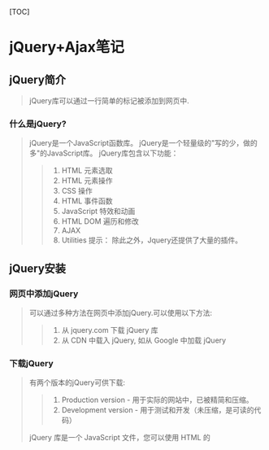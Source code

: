 [TOC]
# jQuery+Ajax笔记
## jQuery简介
>jQuery库可以通过一行简单的标记被添加到网页中.

### 什么是jQuery?
>jQuery是一个JavaScript函数库。
jQuery是一个轻量级的"写的少，做的多"的JavaScript库。
jQuery库包含以下功能：
>>1. HTML 元素选取
>>2. HTML 元素操作
>>3. CSS 操作
>>4. HTML 事件函数
>>5. JavaScript 特效和动画
>>6. HTML DOM 遍历和修改
>>7. AJAX
>>8. Utilities
提示： 除此之外，Jquery还提供了大量的插件。

## jQuery安装
### 网页中添加jQuery
>可以通过多种方法在网页中添加jQuery.可以使用以下方法:
>>1. 从 jquery.com 下载 jQuery 库
>>2. 从 CDN 中载入 jQuery, 如从 Google 中加载 jQuery

### 下载jQuery
>有两个版本的jQuery可供下载:
>>1. Production version - 用于实际的网站中，已被精简和压缩。
>>2. Development version - 用于测试和开发（未压缩，是可读的代码）
>
>jQuery 库是一个 JavaScript 文件，您可以使用 HTML 的 <script> 标签引用它：
>
>```javascript
><head>
><script src="jquery-1.10.2.min.js"></script>
></head>
>```

### 替代方案
>如果您不希望下载并存放 jQuery，那么也可以通过 CDN（内容分发网络） 引用它。
>Staticfile CDN、百度、又拍云、新浪、谷歌和微软的服务器都存有 jQuery 。
>如果你的站点用户是国内的，建议使用百度、又拍云、新浪等国内CDN地址，如果你站点用户是国外的可以使用谷歌和微软。
>如需从 Staticfile CDN、又拍云、新浪、谷歌或微软引用 jQuery，请使用以下代码之一：
>
>Staticfile CDN:
>
>```javascript
><head>
><script src="https://cdn.staticfile.org/jquery/1.10.2/jquery.min.js">
></script>
></head>
>```
>
>百度 CDN:
>```javascript
><head>
><script src="https://apps.bdimg.com/libs/jquery/2.1.4/jquery.min.js">
></script>
></head>
>```
>
>又拍云 CDN:
>
>```javascript
><head>
><script src="https://upcdn.b0.upaiyun.com/libs/jquery/jquery-2.0.2.min.js">
></script>
></head>
>```
>
>新浪 CDN:
>
>```javascript
><head>
><script src="https://lib.sinaapp.com/js/jquery/2.0.2/jquery-2.0.2.min.js">
></script>
></head>
>```
>
>Google CDN(国内不推荐):
>
>```javascript
><head>
><script src="https://ajax.googleapis.com/ajax/libs/jquery/1.10.2/jquery.min.js">
></script>
></head>
>```
>
>Microsoft CDN:
>
>```javascript
><head>
><script src="https://ajax.aspnetcdn.com/ajax/jquery/jquery-1.9.0.min.js"></script>
></head>
>```

## jQuery 语法
>通过 jQuery，您可以选取（查询，query） HTML 元素，并对它们执行"操作"（actions）。

### jQuery 语法
>jQuery 语法是通过选取 HTML 元素，并对选取的元素执行某些操作。
>基础语法： $(selector).action()
>>1. 美元符号定义 jQuery
>>2. 选择符（selector）"查询"和"查找" HTML 元素
>>3. jQuery 的 action() 执行对元素的操作
>
>实例:
>>1 .$(this).hide() - 隐藏当前元素
>>2. $("p").hide() - 隐藏所有 <p> 元素
>>3. $("p.test").hide() - 隐藏所有 class="test" 的 <p> 元素
>>4. $("#test").hide() - 隐藏所有 id="test" 的元素

### 文档就绪事件
>jQuery入口函数:
>
>```javascript
>$(document).ready(function(){
>// 执行代码
>});
>或者
>$(function(){
>// 执行代码
>});
>```
>JavaScript入口函数:
>
>```javascript
>window.onload = function () {
>// 执行代码
>}
>```
>
>jQuery 入口函数与 JavaScript 入口函数的区别：
>1. jQuery 的入口函数是在 html 所有标签(DOM)都加载之后，就会去执行。
>
>2. JavaScript 的 window.onload 事件是等到所有内容，包括外部图片之类的文件加载完后，才会执行。
>
>   load和ready的区别
>
> |          | window.onload                                           | $(document).ready()                                  |
> | -------- | ------------------------------------------------------- | ---------------------------------------------------- |
> | 执行时机 | 必须等待网页全部加载完毕(包括图片等),然后再执行包裹代码 | 只需要等待网页中的DOM结构加载完毕,就能执行包裹的代码 |
> | 执行次数 | 只能执行一次,如果第二次,那么第一次的执行会被覆盖        | 可以执行多次,第N次都不会被上一次覆盖                 |
> | 简写方案 | 无                                                      | $(function(){<br />});                               |
>

## jQuery选择器
>jQuery 选择器允许您对 HTML 元素组或单个元素进行操作。

### jQuery 选择器
>jQuery 选择器允许您对 HTML 元素组或单个元素进行操作。
jQuery 选择器基于元素的 id、类、类型、属性、属性值等"查找"（或选择）HTML 元素。 它基于已经存在的 CSS 选择器，除此之外，它还有一些自定义的选择器。
jQuery 中所有选择器都以美元符号开头：$()。

### 元素选择器
>jQuery 元素选择器基于元素名选取元素。
>在页面中选取所有 <p> 元素:
>
>```javascript
>$("p")
>```
>示例：用户点击按钮后，所有 <p> 元素都隐藏：
>
>```javascript
>$(document).ready(function(){
>  $("button").click(function(){
>    $("p").hide();
>  });
>});
>```

### #id 选择器
>jQuery #id 选择器通过 HTML 元素的 id 属性选取指定的元素。
>页面中元素的 id 应该是唯一的，所以您要在页面中选取唯一的元素需要通过 #id 选择器。
>
>通过 id 选取元素语法如下：
>
>```javascript
>$("#test")
>```
>示例：当用户点击按钮后，有 id="test" 属性的元素将被隐藏：
>
>```javascript
>$(document).ready(function(){
>  $("button").click(function(){
>    $("#test").hide();
>  });
> });
>```

### .class 选择器
>jQuery 类选择器可以通过指定的 class 查找元素。
>语法如下：
>
>```javascript
>$(".test")
>```
>示例：用户点击按钮后所有带有 class="test" 属性的元素都隐藏：
>
>```javascript
>$(document).ready(function(){
>  $("button").click(function(){
>    $(".test").hide();
>  });
>});
>```

### 更多示例

>| 语法                     | 描述                                                    |
| ------------------------ | ------------------------------------------------------- |
| $("*")                   | 选取所有元素                                            |
| $(this)                  | 选取当前 HTML 元素                                      |
| $("p.intro")             | 选取 class 为 intro 的 <p> 元素                         |
| $("p.first")             | 选取第一个 <p> 元素                                     |
| $("ul li:first")         | 选取第一个 <ul> 元素的第一个 <li> 元素                  |
| $("ul li:first-child")   | 选取每个 <ul> 元素的第一个 <li> 元素                    |
| $("[href]")              | 选取带有 href 属性的元素                                |
| $("a[target='_blank']")  | 选取所有 target 属性值等于 "_blank" 的 <a> 元素         |
| $("a[target!='_blank']") | 选取所有 target 属性值不等于 "_blank" 的 <a> 元素       |
| $(":button")             | 选取所有 type="button" 的 <input> 元素 和 <button> 元素 |
| $("tr:even")             | 选取偶数位置的 <tr> 元素                                |
| $("tr:odd")              | 选取奇数位置的 <tr> 元素                                |

## jQuery事件
>jQuery 是为事件处理特别设计的。

### 什么是事件？
>页面对不同访问者的响应叫做事件。
>事件处理程序指的是当 HTML 中发生某些事件时所调用的方法。
>实例：
>在元素上移动鼠标。
>选取单选按钮
>点击元素
>在事件中经常使用术语"触发"（或"激发"）例如： "当您按下按键时触发 keypress 事件"。
>
>常见 DOM 事件：
>
>| 鼠标事件   | 键盘事件 | 表单事件 | 文档/窗口事件 |
>| ---------- | -------- | -------- | ------------- |
>| click      | keypress | submit   | load          |
>| dbclick    | keydown  | change   | resize        |
>| mouseenter | keyup    | focus    | scroll        |
>| mouseleave |          | blur     | unload        |
>| hover      |          |          |               |

### jQuery 事件方法语法
>在 jQuery 中，大多数 DOM 事件都有一个等效的 jQuery 方法。
>页面中指定一个点击事件：
>
>```javascript
>$("p").click();
>```
>下一步是定义什么时间触发事件。您可以通过一个事件函数实现：
>
>```javascript
>$("p").click(function(){
>    // 动作触发后执行的代码!!
>});
>```

### 常用的 jQuery 事件方法
#### $(document).ready()：
>$(document).ready() 方法允许我们在文档完全加载完后执行函数。该事件方法在 jQuery 语法 章节中已经提到过。

#### click()
>click() 方法是当按钮点击事件被触发时会调用一个函数。
>该函数在用户点击 HTML 元素时执行。
>在下面的实例中，当点击事件在某个 <p> 元素上触发时，隐藏当前的 <p> 元素：
>示例：
>
>```javascript
>$("p").click(function(){
>  $(this).hide();
>});
>```

#### dblclick()
>当双击元素时，会发生 dblclick 事件。
>dblclick() 方法触发 dblclick 事件，或规定当发生 dblclick 事件时运行的函数：
>示例:
>
>```javascript
>$("p").dblclick(function(){
>  $(this).hide();
>});
>```

#### mouseenter()
>当鼠标指针穿过元素时，会发生 mouseenter 事件。
>mouseenter() 方法触发 mouseenter 事件，或规定当发生 mouseenter 事件时运行的函数：
>
>示例:
>
>```javascript
>$("#p1").mouseenter(function(){
>    alert('您的鼠标移到了 id="p1" 的元素上!');
>});
>```

#### mouseleave()
>当鼠标指针离开元素时，会发生 mouseleave 事件。
>mouseleave() 方法触发 mouseleave 事件，或规定当发生 mouseleave 事件时运行的函数
>
>示例:
>
>```javascript
>$("#p1").mouseleave(function(){
>        alert("再见，您的鼠标离开了该段落。");
>});
>```

#### mousedown()
>当鼠标指针移动到元素上方，并按下鼠标按键时，会发生 mousedown 事件。
>mousedown() 方法触发 mousedown 事件，或规定当发生 mousedown 事件时运行的函数：
>示例:
>
>```javascript
>$("#p1").mousedown(function(){
>    alert("鼠标在该段落上按下！");
>});
>```

#### mouseup()
>当在元素上松开鼠标按钮时，会发生 mouseup 事件。
>mouseup() 方法触发 mouseup 事件，或规定当发生 mouseup 事件时运行的函数：
>
>示例:
>
>```javascript
>$("#p1").mouseup(function(){
>    alert("鼠标在段落上松开。");
>});
>```

#### hover()
>hover()方法用于模拟光标悬停事件。
>当鼠标移动到元素上时，会触发指定的第一个函数(mouseenter);当鼠标移出这个元素时，会触发指定的第二个函数(mouseleave)
>
>示例:
>
>```javascript
>$("#p1").hover(
>    function(){
>        alert("你进入了 p1!");
>    },
>    function(){
>        alert("拜拜! 现在你离开了 p1!");
>    }
>);
>```

#### focus()
>当元素获得焦点时，发 生 focus 事件。
>当通过鼠标点击选中元素或通过 tab 键定位到元素时，该元素就会获得焦点。
>focus() 方法触发 focus 事件，或规定当发生 focus 事件时运行的函数：
>
>示例:
>
>```javascript
>$("input").focus(function(){
>  $(this).css("background-color","#cccccc");
>});
>```

#### blur()
>当元素失去焦点时，发生 blur 事件。
>blur() 方法触发 blur 事件，或规定当发生 blur 事件时运行的函数：
>
>示例:
>
>```javascript
>$("input").blur(function(){
>  $(this).css("background-color","#ffffff");
>});
>```

## jQuery 效果- 隐藏和显示
### jQuery hide() 和 show()
>通过 jQuery，您可以使用 hide() 和 show() 方法来隐藏和显示 HTML 元素：
>
>实例:
>
>```javascript
>$("#hide").click(function(){
>$("p").hide();
>});
>
>$("#show").click(function(){
>$("p").show();
>});
>```
>
>语法:
>
>```javascript
>$(selector).hide(speed,callback);
>$(selector).show(speed,callback);
>```
>可选的 speed 参数规定隐藏/显示的速度，可以取以下值："slow"、"fast" 或毫秒。
>可选的 callback 参数是隐藏或显示完成后所执行的函数名称。
>
>示例：
>
>```javascript
>$("button").click(function(){
>$("p").hide(1000);
>});
>```
>下面的例子演示了带有 speed 参数的 hide() 方法，并使用回调函数：
>
>示例：
>
>```javascript
>$(document).ready(function(){
>  $(".hidebtn").click(function(){
>    $("div").hide(1000,"linear",function(){
>      alert("Hide() 方法已完成!");
>    });
>  });
>});
>```
>第二个参数是一个字符串，表示过渡使用哪种缓动函数。（译者注：jQuery自身提供"linear" 和 "swing"，其他可以使用相关的插件）。

### jQuery toggle()
>通过 jQuery，您可以使用 toggle() 方法来切换 hide() 和 show() 方法。
>显示被隐藏的元素，并隐藏已显示的元素：
>
>示例:
>
>```javascript
>$("button").click(function(){
>$("p").toggle();
>});
>```
>语法:
>
>```
>$(selector).toggle(speed,callback);
>```
>
>可选的 speed 参数规定隐藏/显示的速度，可以取以下值："slow"、"fast" 或毫秒。
>可选的 callback 参数是隐藏或显示完成后所执行的函数名称。

## jQuery 效果 - 淡入淡出
### jQuery Fading 方法
>通过 jQuery，您可以实现元素的淡入淡出效果。
>jQuery 拥有下面四种 fade 方法：
>
>* fadeIn()
>* fadeOut()
>* fadeToggle()
>* fadeTo()

### jQuery fadeIn() 方法
>jQuery fadeIn() 用于淡入已隐藏的元素。
>
>语法：
>
>```javascript
>$(selector).fadeIn(speed,callback);
>```
>可选的 speed 参数规定效果的时长。它可以取以下值："slow"、"fast" 或毫秒。.
>可选的 callback 参数是 fading 完成后所执行的函数名称。
>下面的例子演示了带有不同参数的 fadeIn() 方法：
>示例：
>
>```javascript
>$("button").click(function(){
>  $("#div1").fadeIn();
>  $("#div2").fadeIn("slow");
>  $("#div3").fadeIn(3000);
>});
>```

### jQuery fadeOut() 方法
>jQuery fadeOut() 方法用于淡出可见元素。
>语法：
>
>```
>$(selector).fadeOut(speed,callback);
>```
>可选的 speed 参数规定效果的时长。它可以取以下值："slow"、"fast" 或毫秒。
>可选的 callback 参数是 fading 完成后所执行的函数名称。
>下面的例子演示了带有不同参数的 fadeOut() 方法：
>示例:
>
>```javascript
>$("button").click(function(){
>  $("#div1").fadeOut();
>  $("#div2").fadeOut("slow");
>  $("#div3").fadeOut(3000);
>});
>```

### jQuery fadeToggle() 方法
>jQuery fadeToggle() 方法可以在 fadeIn() 与 fadeOut() 方法之间进行切换。
>如果元素已淡出，则 fadeToggle() 会向元素添加淡入效果。
>如果元素已淡入，则 fadeToggle() 会向元素添加淡出效果。
>语法:
>
>```javascript
>$(selector).fadeToggle(speed,callback);
>```
>可选的 speed 参数规定效果的时长。它可以取以下值："slow"、"fast" 或毫秒。
>可选的 callback 参数是 fading 完成后所执行的函数名称。
>下面的例子演示了带有不同参数的 fadeToggle() 方法：
>示例:
>
>```javascript
>$("button").click(function(){
>  $("#div1").fadeToggle();
>  $("#div2").fadeToggle("slow");
>  $("#div3").fadeToggle(3000);
>});
>```

### jQuery fadeTo() 方法
>jQuery fadeTo() 方法允许渐变为给定的不透明度（值介于 0 与 1 之间）。
>语法:
>
>```javascript
>$(selector).fadeTo(speed,opacity,callback);
>```
>必需的 speed 参数规定效果的时长。它可以取以下值："slow"、"fast" 或毫秒。
>fadeTo() 方法中必需的 opacity 参数将淡入淡出效果设置为给定的不透明度（值介于 0 与 1 之间）。
>可选的 callback 参数是该函数完成后所执行的函数名称。
>下面的例子演示了带有不同参数的 fadeTo() 方法：
>示例:
>
>```javascript
>$("button").click(function(){
>  $("#div1").fadeTo("slow",0.15);
>  $("#div2").fadeTo("slow",0.4);
>  $("#div3").fadeTo("slow",0.7);
>});
>```

## jQuery 效果 - 滑动
>jQuery 滑动方法可使元素上下滑动。

### jQuery 滑动方法
>通过 jQuery，您可以在元素上创建滑动效果。
>jQuery 拥有以下滑动方法：
>
>* slideDown()
>* slideUp()
>* slideToggle()

### jQuery slideDown() 方法
>jQuery slideDown() 方法用于向下滑动元素。
>语法:
>
>```javascript
>$(selector).slideDown(speed,callback);
>```
>
>可选的 speed 参数规定效果的时长。它可以取以下值："slow"、"fast" 或毫秒。
>可选的 callback 参数是滑动完成后所执行的函数名称。
>下面的例子演示了 slideDown() 方法：
>示例：
>
>```javascript
>$("#flip").click(function(){
>  $("#panel").slideDown();
>});
>```

### jQuery slideUp() 方法
>jQuery slideUp() 方法用于向上滑动元素。
>语法:
>
>```javascript
>$(selector).slideUp(speed,callback);
>```
>可选的 speed 参数规定效果的时长。它可以取以下值："slow"、"fast" 或毫秒。
>可选的 callback 参数是滑动完成后所执行的函数名称。
>下面的例子演示了 slideUp() 方法：
>示例：
>
>```javascript
>$("#flip").click(function(){
>  $("#panel").slideUp();
>});
>```

### jQuery slideToggle() 方法
>jQuery slideToggle() 方法可以在 slideDown() 与 slideUp() 方法之间进行切换。
>如果元素向下滑动，则 slideToggle() 可向上滑动它们。
>如果元素向上滑动，则 slideToggle() 可向下滑动它们。
>
>```javascript
>$(selector).slideToggle(speed,callback);
>```
>
>可选的 speed 参数规定效果的时长。它可以取以下值："slow"、"fast" 或毫秒。
>可选的 callback 参数是滑动完成后所执行的函数名称。
>下面的例子演示了 slideToggle() 方法：
>示例：
>
>```javascript
>$("#flip").click(function(){
>  $("#panel").slideToggle();
>});
>```

## jQuery - 获取内容和属性
>jQuery 拥有可操作 HTML 元素和属性的强大方法。

### jQuery DOM 操作
>jQuery 中非常重要的部分，就是操作 DOM 的能力。
>jQuery 提供一系列与 DOM 相关的方法，这使访问和操作元素和属性变得很容易。
>> DOM = Document Object Model（文档对象模型）
DOM 定义访问 HTML 和 XML 文档的标准：
"W3C 文档对象模型独立于平台和语言的界面，允许程序和脚本动态访问和更新文档的内容、结构以及样式。"

### 获得内容 - text()、html() 以及 val()
>三个简单实用的用于 DOM 操作的 jQuery 方法：
>>* text() - 设置或返回所选元素的文本内容
>>* html() - 设置或返回所选元素的内容（包括 HTML 标记）
>>* val() - 设置或返回表单字段的值
>
>下面的例子演示如何通过 jQuery text() 和 html() 方法来获得内容：
>
>示例:
>
>```javascript
>$("#btn1").click(function(){
>  alert("Text: " + $("#test").text());
>});
>$("#btn2").click(function(){
>  alert("HTML: " + $("#test").html());
>});
>
>```
>
>下面的例子演示如何通过 jQuery val() 方法获得输入字段的值：
>
>示例：
>
>```javascript
>$("#btn1").click(function(){
>  alert("值为: " + $("#test").val());
>});
>```

### 获取属性 - attr()
>jQuery attr() 方法用于获取属性值。
>下面的例子演示如何获得链接中 href 属性的值：
>示例：
>
>```javascript
>$("button").click(function(){
>  alert($("#runoob").attr("href"));
>});
>```

## jQuery - 设置内容和属性
### 设置内容 - text()、html() 以及 val()
>我们将使用前一章中的三个相同的方法来设置内容：
>>* text() - 设置或返回所选元素的文本内容
>>
>>* html() - 设置或返回所选元素的内容（包括 HTML 标记）
>>
>>* val() - 设置或返回表单字段的值
>
>下面的例子演示如何通过 text()、html() 以及 val() 方法来设置内容：
>示例：
>
>```javascript
>$("#btn1").click(function(){
>    $("#test1").text("Hello world!");
>});
>$("#btn2").click(function(){
>    $("#test2").html("<b>Hello world!</b>");
>});
>$("#btn3").click(function(){
>    $("#test3").val("RUNOOB");
>});
>```

### text()、html() 以及 val() 的回调函数
>上面的三个 jQuery 方法：text()、html() 以及 val()，同样拥有回调函数。回调函数有两个参数：被选元素列表中当前元素的下标，以及原始（旧的）值。然后以函数新值返回您希望使用的字符串。
>下面的例子演示带有回调函数的 text() 和 html()：
>
>示例:
>
>```javascript
>$("#btn1").click(function(){
>    $("#test1").text(function(i,origText){
>        return "旧文本: " + origText + " 新文本: Hello world! (index: " + i + ")"; 
>    });
>});
> 
>$("#btn2").click(function(){
>    $("#test2").html(function(i,origText){
>        return "旧 html: " + origText + " 新 html: Hello <b>world!</b> (index: " + i + ")"; 
>    });
>});
>```

### 设置属性 - attr()
>jQuery attr() 方法也用于设置/改变属性值。
>下面的例子演示如何改变（设置）链接中 href 属性的值：
>
>示例：
>
>```javascript
>$("button").click(function(){
>$("#runoob").attr("href","http://www.runoob.com/jquery");
>});
>```
>attr() 方法也允许您同时设置多个属性。
>下面的例子演示如何同时设置 href 和 title 属性：
>
>示例：
>
>```javascript
>$("button").click(function(){
>    $("#runoob").attr({
>        "href" : "http://www.runoob.com/jquery",
>        "title" : "jQuery 教程"
>    });
>});
>```

### attr() 的回调函数
>jQuery 方法 attr()，也提供回调函数。回调函数有两个参数：被选元素列表中当前元素的下标，以及原始（旧的）值。然后以函数新值返回您希望使用的字符串。
>下面的例子演示带有回调函数的 attr() 方法：
>
>示例:
>
>```javascript
>$("button").click(function(){
>  $("#runoob").attr("href", function(i,origValue){
>    return origValue + "/jquery"; 
>  });
>});
>```

## jQuery - 添加元素
>通过 jQuery，可以很容易地添加新元素/内容。

### 添加新的 HTML 内容
>我们将学习用于添加新内容的四个 jQuery 方法:
>>* append() - 在被选元素的结尾插入内容
>>* prepend() - 在被选元素的开头插入内容
>>* after() - 在被选元素之后插入内容
>>* before() - 在被选元素之前插入内容

### jQuery append() 方法
>jQuery append() 方法在被选元素的结尾插入内容（仍然该元素的内部）。
>示例：
>
>```javascript
>$("p").append("追加文本");
>```

### jQuery prepend() 方法
>jQuery prepend() 方法在被选元素的开头插入内容。
>
>```javascript
>$("p").prepend("在开头追加文本");
>```

### 通过 append() 和 prepend() 方法添加若干新元素
>在上面的例子中，我们只在被选元素的开头/结尾插入文本/HTML。
>不过，append() 和 prepend() 方法能够通过参数接收无限数量的新元素。可以通过 jQuery 来生成文本/HTML（就像上面的例子那样），或者通过 JavaScript 代码和 DOM 元素。
>在下面的例子中，我们创建若干个新元素。这些元素可以通过 text/HTML、jQuery 或者 JavaScript/DOM 来创建。然后我们通过 append() 方法把这些新元素追加到文本中（对 prepend() 同样有效）：
>
>实例
>
>```javascript
>function appendText()
>{
>    var txt1="<p>文本。</p>";              // 使用 HTML 标签创建文本
>    var txt2=$("<p></p>").text("文本。");  // 使用 jQuery 创建文本
>    var txt3=document.createElement("p");
>    txt3.innerHTML="文本。";               // 使用 DOM 创建文本 text with DOM
>    $("body").append(txt1,txt2,txt3);        // 追加新元素
>}
>```
>

### jQuery after() 和 before() 方法
>jQuery after() 方法在被选元素之后插入内容。
>jQuery before() 方法在被选元素之前插入内容。
>
>示例：
>
>```javascript
>$("img").after("在后面添加文本");
> 
>$("img").before("在前面添加文本");
>```

### 通过 after() 和 before() 方法添加若干新元素
>after() 和 before() 方法能够通过参数接收无限数量的新元素。可以通过 text/HTML、jQuery 或者 JavaScript/DOM 来创建新元素。
>在下面的例子中，我们创建若干新元素。这些元素可以通过 text/HTML、jQuery 或者 JavaScript/DOM 来创建。然后我们通过 after() 方法把这些新元素插到文本中（对 before() 同样有效）：
>
>示例：
>
>```javascript
>function afterText()
>{
>    var txt1="<b>I </b>";                    // 使用 HTML 创建元素
>    var txt2=$("<i></i>").text("love ");     // 使用 jQuery 创建元素
>    var txt3=document.createElement("big");  // 使用 DOM 创建元素
>    txt3.innerHTML="jQuery!";
>    $("img").after(txt1,txt2,txt3);          // 在图片后添加文本
>}
>```

## jQuery - 删除元素
>通过 jQuery，可以很容易地删除已有的 HTML 元素。

### 删除元素/内容
>如需删除元素和内容，一般可使用以下两个 jQuery 方法：
>>* remove() - 删除被选元素（及其子元素）
>>* empty() - 从被选元素中删除子元素

### jQuery remove() 方法
>jQuery remove() 方法删除被选元素及其子元素
>
>示例：.=                                                                      
>
>```javascript
>$("#div1").remove();
>```

### jQuery empty() 方法
>jQuery empty() 方法删除被选元素的子元素。
>
>示例:
>
>```javascript
>$("#div1").empty();
>```

### 过滤被删除的元素
>jQuery remove()  方法也可接受一个参数，允许您对被删元素进行过滤。
>该参数可以是任何 jQuery 选择器的语法。
>下面的例子删除 class="italic" 的所有 <p> 元素：
>
>示例:
>
>```javascript
>$("p").remove(".italic");
>```

## jQuery - 获取并设置 CSS 类
>通过 jQuery，可以很容易地对 CSS 元素进行操作

### jQuery 操作 CSS
>jQuery 拥有若干进行 CSS 操作的方法。我们将学习下面这些：
>>* addClass() - 向被选元素添加一个或多个类
>>* removeClass() - 从被选元素删除一个或多个类
>>* toggleClass() - 对被选元素进行添加/删除类的切换操作
>>* css() - 设置或返回样式属性 

### 实例样式表
>下面的样式表将用于本页的所有例子：
>
>示例:
>
>```css
>.important
>{
>        font-weight:bold;
>        font-size:xx-large;
>}
> 
>.blue
>{
>        color:blue;
>}
>```

### jQuery addClass() 方法
>下面的例子展示如何向不同的元素添加 class 属性。当然，在添加类时，您也可以选取多个元素：
>
>示例:
>
>```javascript
>$("button").click(function(){
>$("h1,h2,p").addClass("blue");
>$("div").addClass("important");
>});
>```
>
>也可以在 addClass() 方法中规定多个类：
>
>示例:
>
>```javascript
>$("button").click(function(){
>  $("body div:first").addClass("important blue");
>});
>```

### jQuery removeClass() 方法
>下面的例子演示如何在不同的元素中删除指定的 class 属性：
>
>示例：
>
>```javascript
>$("button").click(function(){
>  $("h1,h2,p").removeClass("blue");
>});
>```

### jQuery toggleClass() 方法
>下面的例子将展示如何使用 jQuery toggleClass() 方法。该方法对被选元素进行添加/删除类的切换操作：
>
>示例:
>
>```javascript
>$("button").click(function(){
>  $("h1,h2,p").toggleClass("blue" );
>});
>```

## jQuery css() 方法
### jQuery css() 方法
>css() 方法设置或返回被选元素的一个或多个样式属性。

### 返回 CSS 属性
>如需返回指定的 CSS 属性的值，请使用如下语法：
>
>```css
>css("propertyname");
>```
>
>下面的例子将返回首个匹配元素的 background-color 值：
>
>示例:
>
>```javascript
>$("p").css("background-color");
>```

### 设置 CSS 属性
>如需设置指定的 CSS 属性，请使用如下语法：
>
>示例:
>
>```css
>css("propertyname","value");
>```
>
>下面的例子将为所有匹配元素设置 background-color 值：
>
>示例:
>
>```javascript
>$("p").css("background-color","yellow");
>```
>
>

### 设置多个 CSS 属性
>如需设置多个 CSS 属性，请使用如下语法：
>
>```css
>css({"propertyname":"value","propertyname":"value",...});
>```
>
>下面的例子将为所有匹配元素设置 background-color 和 font-size：
>
>示例:
>
>```javascript
>$("p").css({"background-color":"yellow","font-size":"200%"});
>```

## jQuery 尺寸

## jQuery 遍历
### 什么是遍历？             
>Query 遍历，意为"移动"，用于根据其相对于其他元素的关系来"查找"（或选取）HTML 元素。以某项选择开始，并沿着这个选择移动，直到抵达您期望的元素为止。
>下图展示了一个家族树。通过 jQuery 遍历，您能够从被选（当前的）元素开始，轻松地在家族树中向上移动（祖先），向下移动（子孙），水平移动（同胞）。这种移动被称为对 DOM 进行遍历。
>
>ps: 祖先是父、祖父、曾祖父等等。后代是子、孙、曾孙等等。同胞拥有相同的父。

### 遍历 DOM
>jQuery 提供了多种遍历 DOM 的方法。
遍历方法中最大的种类是树遍历（tree-traversal）。

### jQuery 遍历 - 祖先
>祖先是父、祖父或曾祖父等等。
通过 jQuery，您能够向上遍历 DOM 树，以查找元素的祖先。

### 向上遍历 DOM 树
>这些 jQuery 方法很有用，它们用于向上遍历 DOM 树：
>>* parent()
>>* parents()
>>* parentsUntil()

### jQuery parent() 方法
>parent() 方法返回被选元素的直接父元素。
>该方法只会向上一级对 DOM 树进行遍历。
>下面的例子返回每个 <span> 元素的的直接父元素：
>
>示例:
>
>```javascript
>$(document).ready(function(){
>  $("span").parent();
>});
>```

### jQuery parents() 方法
>parents() 方法返回被选元素的所有祖先元素，它一路向上直到文档的根元素 (<html>)。
>下面的例子返回所有 <span> 元素的所有祖先：
>
>示例:
>
>```javascript
>$(document).ready(function(){
>$("span").parents();
>});
>```
>
>也可以使用可选参数来过滤对祖先元素的搜索。
>下面的例子返回所有 <span> 元素的所有祖先，并且它是 <ul> 元素：
>
>示例:
>
>```javascript
>$(document).ready(function(){
>  $("span").parents("ul");
>});
>```

### jQuery parentsUntil() 方法
>parentsUntil() 方法返回介于两个给定元素之间的所有祖先元素。
>下面的例子返回介于 <span> 与 <div> 元素之间的所有祖先元素：
>
>示例：
>
>```javascript
>$(document).ready(function(){
>  $("span").parentsUntil("div");
>});
>```

### jQuery 遍历 - 后代
>后代是子、孙、曾孙等等。
通过 jQuery，您能够向下遍历 DOM 树，以查找元素的后代。

### 向下遍历 DOM 树
>下面是两个用于向下遍历 DOM 树的 jQuery 方法：
>>* children()
>>* find()

### jQuery children() 方法
>children() 方法返回被选元素的所有直接子元素。
>该方法只会向下一级对 DOM 树进行遍历。
>下面的例子返回每个 <div> 元素的所有直接子元素：
>
>示例:
>
>```javascript
>$(document).ready(function(){
>$("div").children();
>});
>```
>也可以使用可选参数来过滤对子元素的搜索。
>下面的例子返回类名为 "1" 的所有 <p> 元素，并且它们是 <div> 的直接子元素：
>
>示例:
>
>```javascript
>$(document).ready(function(){
>  $("div").children("p.1");
>});
>```

### jQuery find() 方法
>find() 方法返回被选元素的后代元素，一路向下直到最后一个后代。
>下面的例子返回属于 <div> 后代的所有 <span> 元素：
>
>示例：
>
>```javascript
>$(document).ready(function(){
>$("div").find("span");
>});
>```
>下面的例子返回 <div> 的所有后代：
>
>示例：
>
>```javascript
>$(document).ready(function(){
>  $("div").find("*");
>});
>```

## jQuery 遍历 - 同胞(siblings)
>同胞拥有相同的父元素。
通过 jQuery，您能够在 DOM 树中遍历元素的同胞元素。

### 在 DOM 树中水平遍历
>有许多有用的方法让我们在 DOM 树进行水平遍历：
>>* siblings()
>>* next()
>>* nextAll()
>>* nextUntil()
>>* prev()
>>* prevAll()
>>* prevUntil()

### jQuery siblings() 方法
>siblings() 方法返回被选元素的所有同胞元素。
>下面的例子返回 <h2> 的所有同胞元素：
>
>示例:
>
>```javascript
>$(document).ready(function(){
>$("h2").siblings();
>});
>```
>也可以使用可选参数来过滤对同胞元素的搜索。
>下面的例子返回属于 <h2> 的同胞元素的所有 <p> 元素：
>
>示例:
>
>```javascript
>$(document).ready(function(){
>  $("h2").siblings("p");
>});
>```

### jQuery next() 方法
>next() 方法返回被选元素的下一个同胞元素。
>该方法只返回一个元素。
>下面的例子返回 <h2> 的下一个同胞元素：
>
>示例:
>
>```javascript
>$(document).ready(function(){
>  $("h2").next();
>});
>```

### jQuery nextAll() 方法
>nextAll() 方法返回被选元素的所有跟随的同胞元素。
>下面的例子返回 <h2> 的所有跟随的同胞元素：
>
>示例：
>
>```javascript
>$(document).ready(function(){
>  $("h2").nextAll();
>});
>```

### jQuery nextUntil() 方法
>nextUntil() 方法返回介于两个给定参数之间的所有跟随的同胞元素。
>下面的例子返回介于 <h2> 与 <h6> 元素之间的所有同胞元素：
>
>示例：
>
>```javascript
>$(document).ready(function(){
>  $("h2").nextUntil("h6");
>});
>```

### jQuery prev(), prevAll() & prevUntil() 方法
>prev(), prevAll() 以及 prevUntil() 方法的工作方式与上面的方法类似，只不过方向相反而已：它们返回的是前面的同胞元素（在 DOM 树中沿着同胞之前元素遍历，而不是之后元素遍历）。

## jQuery 遍历- 过滤
### 缩小搜索元素的范围
>三个最基本的过滤方法是：first(), last() 和 eq()，它们允许您基于其在一组元素中的位置来选择一个特定的元素。
其他过滤方法，比如 filter() 和 not() 允许您选取匹配或不匹配某项指定标准的元素。

### jQuery first() 方法
>first() 方法返回被选元素的首个元素。
>下面的例子选取首个 <div> 元素内部的第一个 <p> 元素：
>
>示例：
>
>```javascript
>$(document).ready(function(){
>  $("div p").first();
>});
>```

### jQuery last() 方法
>last() 方法返回被选元素的最后一个元素。
>下面的例子选择最后一个 <div> 元素中的最后一个 <p> 元素：
>
>示例：
>
>```javascript
>$(document).ready(function(){
>  $("div p").last();
>});
>```

### jQuery eq() 方法
>eq() 方法返回被选元素中带有指定索引号的元素。
>索引号从 0 开始，因此首个元素的索引号是 0 而不是 1。下面的例子选取第二个 <p> 元素（索引号 1）：
>
>示例：
>
>```javascript
>$(document).ready(function(){
>  $("p").eq(1);
>});
>```

### jQuery filter() 方法
>filter() 方法允许您规定一个标准。不匹配这个标准的元素会被从集合中删除，匹配的元素会被返回。
>下面的例子返回带有类名 "url" 的所有 <p> 元素：
>
>示例：
>
>```javascript
>$(document).ready(function(){
>  $("p").filter(".url");
>});
>```

### jQuery not() 方法
>not() 方法返回不匹配标准的所有元素。
>提示：not() 方法与 filter() 相反。
>下面的例子返回不带有类名 "url" 的所有 <p> 元素：
>
>示例:
>
>```javascript
>$(document).ready(function(){
>  $("p").not(".url");
>});
>```

## jQuery - AJAX 简介
>AJAX 是与服务器交换数据的技术，它在不重载全部页面的情况下，实现了对部分网页的更新。

### 什么是 AJAX？
>AJAX = 异步 JavaScript 和 XML（Asynchronous JavaScript and XML）。
简短地说，在不重载整个网页的情况下，AJAX 通过后台加载数据，并在网页上进行显示。
使用 AJAX 的应用程序案例：谷歌地图、腾讯微博、优酷视频、人人网等等。

### 关于 jQuery 与 AJAX
>Query 提供多个与 AJAX 有关的方法。
通过 jQuery AJAX 方法，您能够使用 HTTP Get 和 HTTP Post 从远程服务器上请求文本、HTML、XML 或 JSON - 同时您能够把这些外部数据直接载入网页的被选元素中。

## jQuery - AJAX load() 方法
### jQuery load() 方法
>jQuery load() 方法是简单但强大的 AJAX 方法。
>load() 方法从服务器加载数据，并把返回的数据放入被选元素中。
>
>语法:
>
>```javascript
>$(selector).load(URL,data,callback);
>```
>
>必需的 *URL* 参数规定您希望加载的 URL。
>可选的 *data* 参数规定与请求一同发送的查询字符串键/值对集合。
>可选的 *callback* 参数是 load() 方法完成后所执行的函数名称。
>这是示例文件（"demo_test.txt"）的内容：
>
>示例:
>```javascript
><h2>jQuery AJAX 是个非常棒的功能！</h2>
><p id="p1">这是段落的一些文本。</p>
>```
>下面的例子会把文件 "demo_test.txt" 的内容加载到指定的 <div> 元素中：
>
>示例:
>
>```javascript
>$("#div1").load("demo_test.txt");
>```
>
>也可以把 jQuery 选择器添加到 URL 参数。
>下面的例子把 "demo_test.txt" 文件中 id="p1" 的元素的内容，加载到指定的 <div> 元素中：
>
>示例:
>
>```javascript
>$("#div1").load("demo_test.txt #p1");
>```
>
>可选的 callback 参数规定当 load() 方法完成后所要允许的回调函数。回调函数可以设置不同的参数：
>>* responseTxt - 包含调用成功时的结果内容
>>* statusTXT - 包含调用的状态
>>* xhr - 包含 XMLHttpRequest 对象
>
>下面的例子会在 load() 方法完成后显示一个提示框。如果 load() 方法已成功，则显示"外部内容加载成功！"，而如果失败，则显示错误消息：
>
>示例:
>
>```javascript
>$("button").click(function(){
>  $("#div1").load("demo_test.txt",function(responseTxt,statusTxt,xhr){
>    if(statusTxt=="success")
>      alert("外部内容加载成功!");
>    if(statusTxt=="error")
>      alert("Error: "+xhr.status+": "+xhr.statusText);
>  });
>});
>```

## jQuery - AJAX get() 和 post() 方法
>jQuery get() 和 post() 方法用于通过 HTTP GET 或 POST 请求从服务器请求数据。

### HTTP 请求：GET vs. POST
>两种在客户端和服务器端进行请求-响应的常用方法是：GET 和 POST。
>>* GET - 从指定的资源请求数据
>>* POST - 向指定的资源提交要处理的数据
>
>GET 基本上用于从服务器获得（取回）数据。注释：GET 方法可能返回缓存数据。
POST 也可用于从服务器获取数据。不过，POST 方法不会缓存数据，并且常用于连同请求一起发送数据。

### jQuery $.get() 方法
>$.get() 方法通过 HTTP GET 请求从服务器上请求数据。
>
>语法:
>
>```javascript
>$.get(URL,callback);
>```
>
>必需的 *URL* 参数规定您希望请求的 URL。
>可选的 *callback* 参数是请求成功后所执行的函数名。
>下面的例子使用 $.get() 方法从服务器上的一个文件中取回数据：
>
>示例:
>
>```javascript
>$("button").click(function(){
>$.get("demo_test.php",function(data,status){
>alert("数据: " + data + "\n状态: " + status);
>});
>});
>```
>$.get() 的第一个参数是我们希望请求的 URL（"demo_test.php"）。
>第二个参数是回调函数。第一个回调参数存有被请求页面的内容，第二个回调参数存有请求的状态。
>提示： 这个 PHP 文件 ("demo_test.php") 类似这样：
>
>demo_test.php 文件代码:
>
>```php
><?php
>echo '这是个从PHP文件中读取的数据。';
>?>
>```

### jQuery $.post() 方法
>$.post() 方法通过 HTTP POST 请求向服务器提交数据。
>语法:
>
>```javascript
>$.post(URL,data,callback);
>```
>必需的 *URL* 参数规定您希望请求的 URL。
>可选的 *data* 参数规定连同请求发送的数据。
>可选的 *callback* 参数是请求成功后所执行的函数名。
>下面的例子使用 $.post() 连同请求一起发送数据：
>
>示例:
>
>```
>$("button").click(function(){
>$.post("/try/ajax/demo_test_post.php",
>{
>   name:"菜鸟教程",
>   url:"http://www.runoob.com"
>},
>function(data,status){
>   alert("数据: \n" + data + "\n状态: " + status);
>});
>});
>```
>$.post() 的第一个参数是我们希望请求的 URL ("demo_test_post.php")。
>然后我们连同请求（name 和 url）一起发送数据。
>"demo_test_post.php" 中的 PHP 脚本读取这些参数，对它们进行处理，然后返回结果。
>第三个参数是回调函数。第一个回调参数存有被请求页面的内容，而第二个参数存有请求的状态。
>提示： 这个 PHP 文件 ("demo_test_post.php") 类似这样：
>
>demo_test_post.php 文件代码:
>
>```php
><?php
>$name = isset($_POST['name']) ? htmlspecialchars($_POST['name']) : '';
>$url = isset($_POST['url']) ? htmlspecialchars($_POST['url']) : '';
>echo '网站名: ' . $name;
>echo "\n";
>echo 'URL 地址: ' .$url;
>?>
>```
>
>







